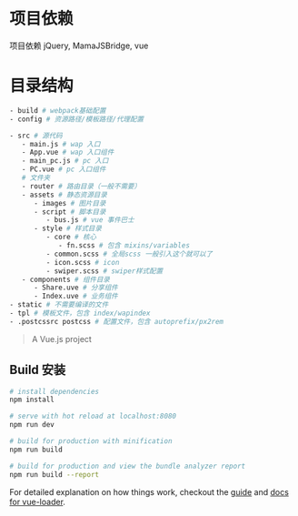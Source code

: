 # 项目依赖
项目依赖 jQuery, MamaJSBridge, vue

# 目录结构

``` bash
- build # webpack基础配置
- config # 资源路径/模板路径/代理配置

- src # 源代码
   - main.js # wap 入口
   - App.vue # wap 入口组件
   - main_pc.js # pc 入口
   - PC.vue # pc 入口组件
   # 文件夹
   - router # 路由目录（一般不需要）
   - assets # 静态资源目录
      - images # 图片目录
      - script # 脚本目录
         - bus.js # vue 事件巴士
      - style # 样式目录
         - core # 核心
            - fn.scss # 包含 mixins/variables
         - common.scss # 全局scss 一般引入这个就可以了
         - icon.scss # icon
         - swiper.scss # swiper样式配置
   - components # 组件目录
      - Share.uve # 分享组件
      - Index.uve # 业务组件
- static # 不需要编译的文件
- tpl # 模板文件，包含 index/wapindex
- .postcssrc postcss # 配置文件，包含 autoprefix/px2rem

```

> A Vue.js project

## Build 安装

``` bash
# install dependencies
npm install

# serve with hot reload at localhost:8080
npm run dev

# build for production with minification
npm run build

# build for production and view the bundle analyzer report
npm run build --report
```

For detailed explanation on how things work, checkout the [guide](http://vuejs-templates.github.io/webpack/) and [docs for vue-loader](http://vuejs.github.io/vue-loader).
